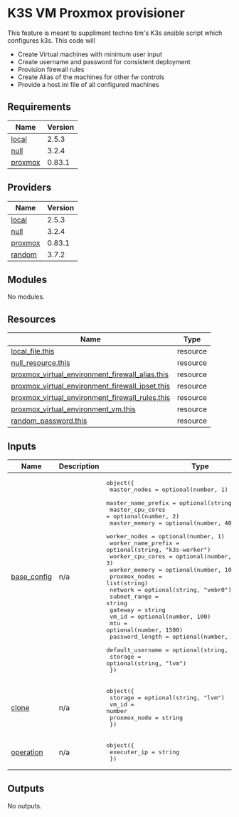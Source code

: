 # K3S VM Proxmox provisioner
This feature is meant to suppliment techno tim's K3s ansible script which configures k3s. This code will
* Create Virtual machines with minimum user input
* Create username and password for consistent deployment
* Provision firewall rules
* Create Alias of the machines for other fw controls
* Provide a host.ini file of all configured machines

<!-- BEGIN_TF_DOCS -->
## Requirements

| Name | Version |
|------|---------|
| <a name="requirement_local"></a> [local](#requirement\_local) | 2.5.3 |
| <a name="requirement_null"></a> [null](#requirement\_null) | 3.2.4 |
| <a name="requirement_proxmox"></a> [proxmox](#requirement\_proxmox) | 0.83.1 |

## Providers

| Name | Version |
|------|---------|
| <a name="provider_local"></a> [local](#provider\_local) | 2.5.3 |
| <a name="provider_null"></a> [null](#provider\_null) | 3.2.4 |
| <a name="provider_proxmox"></a> [proxmox](#provider\_proxmox) | 0.83.1 |
| <a name="provider_random"></a> [random](#provider\_random) | 3.7.2 |

## Modules

No modules.

## Resources

| Name | Type |
|------|------|
| [local_file.this](https://registry.terraform.io/providers/hashicorp/local/2.5.3/docs/resources/file) | resource |
| [null_resource.this](https://registry.terraform.io/providers/hashicorp/null/3.2.4/docs/resources/resource) | resource |
| [proxmox_virtual_environment_firewall_alias.this](https://registry.terraform.io/providers/bpg/proxmox/0.83.1/docs/resources/virtual_environment_firewall_alias) | resource |
| [proxmox_virtual_environment_firewall_ipset.this](https://registry.terraform.io/providers/bpg/proxmox/0.83.1/docs/resources/virtual_environment_firewall_ipset) | resource |
| [proxmox_virtual_environment_firewall_rules.this](https://registry.terraform.io/providers/bpg/proxmox/0.83.1/docs/resources/virtual_environment_firewall_rules) | resource |
| [proxmox_virtual_environment_vm.this](https://registry.terraform.io/providers/bpg/proxmox/0.83.1/docs/resources/virtual_environment_vm) | resource |
| [random_password.this](https://registry.terraform.io/providers/hashicorp/random/latest/docs/resources/password) | resource |

## Inputs

| Name | Description | Type | Default | Required |
|------|-------------|------|---------|:--------:|
| <a name="input_base_config"></a> [base\_config](#input\_base\_config) | n/a | <pre>object({<br>    master_nodes       = optional(number, 1)<br>    master_name_prefix = optional(string, "k3s-master")<br>    master_cpu_cores   = optional(number, 2)<br>    master_memory      = optional(number, 4096)<br>    worker_nodes       = optional(number, 1)<br>    worker_name_prefix = optional(string, "k3s-worker")<br>    worker_cpu_cores   = optional(number, 3)<br>    worker_memory      = optional(number, 1024)<br>    proxmox_nodes      = list(string)<br>    network            = optional(string, "vmbr0")<br>    subnet_range       = string<br>    gateway            = string<br>    vm_id              = optional(number, 100)<br>    mtu                = optional(number, 1500)<br>    password_length    = optional(number, 16)<br>    default_username   = optional(string, "k3s-build-admin")<br>    storage            = optional(string, "lvm")<br>  })</pre> | n/a | yes |
| <a name="input_clone"></a> [clone](#input\_clone) | n/a | <pre>object({<br>    storage      = optional(string, "lvm")<br>    vm_id        = number<br>    proxmox_node = string<br>  })</pre> | n/a | yes |
| <a name="input_operation"></a> [operation](#input\_operation) | n/a | <pre>object({<br>    executer_ip = string<br>  })</pre> | n/a | yes |

## Outputs

No outputs.
<!-- END_TF_DOCS -->
